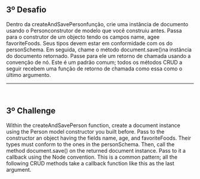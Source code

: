 ## 3º Desafio

Dentro da createAndSavePersonfunção, crie uma instância de documento usando o Personconstrutor de modelo que você construiu antes. Passa para o construtor de um objecto tendo os campos name, agee favoriteFoods. Seus tipos devem estar em conformidade com os do personSchema. Em seguida, chame o método document.save()na instância do documento retornado. Passe para ele um retorno de chamada usando a convenção de nó. Este é um padrão comum; todos os métodos CRUD a seguir recebem uma função de retorno de chamada como essa como o último argumento.

<hr>
<br>

## 3º Challenge

Within the createAndSavePerson function, create a document instance using the Person model constructor you built before. Pass to the constructor an object having the fields name, age, and favoriteFoods. Their types must conform to the ones in the personSchema. Then, call the method document.save() on the returned document instance. Pass to it a callback using the Node convention. This is a common pattern; all the following CRUD methods take a callback function like this as the last argument.